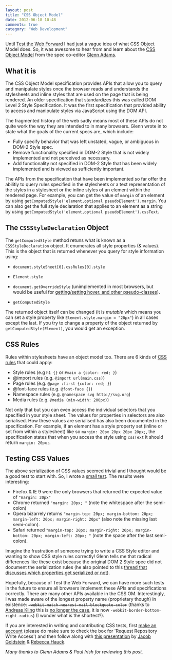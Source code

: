 ```yaml
---
layout: post
title: "CSS Object Model"
date: 2012-06-18 10:48
comments: true
category: "Web Development"
---
```


Until [Test the Web Forward](http://testthewebforward.org) I had just a vague idea of what CSS Object Model does. So, it was awesome to hear from and learn about the [CSS Object Model](http://dev.w3.org/csswg/cssom/) from the spec co-editor [Glenn Adams](https://twitter.com/gasubic/). 

## What it is

The CSS Object Model specification provides APIs that allow you to query and manipulate styles once the browser reads and understands the stylesheets and inline styles that are used on the page that is being rendered. An older specification that standardizes this was called DOM Level 2 Style Specification. It was the first specification that provided ability to access and manipulate styles via JavaScript using the DOM API. 

The fragmented history of the web sadly means most of these APIs do not quite work the way they are intended to in many browsers. Glenn wrote in to state what the goals of the current specs are, which include:

- Fully specify behavior that was left unstated, vague, or ambiguous in DOM-2 Style spec.
- Remove functionality specified in DOM-2 Style that is not widely implemented and not perceived as necessary.
- Add functionality not specified in DOM-2 Style that has been widely implemented and is viewed as sufficiently important.

The APIs from the specification that have been implemented so far offer the abilitiy to query rules specified in the stylesheets or a text representation of the styles in a stylesheet or the inline styles of an element within the rendered page. For example, you can get the value of `margin` of an element by using `getComputedStyle('element,optional pseudoElement').margin`. You can also get the full style declaration that applies to an element as a string by using `getComputedStyle('element,optional pseudoElement').cssText`.


## The `CSSStyleDeclaration` Object

The `getComputedStyle` method retuns what is known as a `CSSStyleDeclaration` object. It enumerates all style properties (& values). This is the object that is returned whenever you query for style information using:

- `document.styleSheet[0].cssRules[0].style`

- `Element.style`

- `document.getOverrideStyle` (unimplemented in most browsers, but would be useful for [getting/setting hover, and other pseudo-classes](http://stackoverflow.com/questions/9798210/is-there-any-way-to-reset-after-before-css-rules-for-an-element)).

- `getComputedStyle`
 
The returned object itself can be changed (it is _mutable_ which means you can set a style property like `Element.style.margin = "20px"`) in all cases except the last. If you try to change a property of the object returned by `getComputedStyle(Element)`, you would get an exception. 


## CSS Rules

Rules within stylesheets have an object model too. There are 6 kinds of [CSS rules](http://nimbupani.com/css-vocabulary.html) that could apply:

- Style rules (e.g `h1 {}` or `#main a {color: red; }`)
- @import rules (e.g. `@import url(main.css)`)
- Page rules (e.g. `@page :first {color: red; }`)
- @font-face rules (e.g. `@font-face {}`)
- Namespace rules (e.g. `@namespace svg http://svg.org`)
- Media rules (e.g. `@media (min-width: 200px)`)

Not only that but you can even access the individual selectors that you specified in your style sheet. The values for properties in selectors are also serialised. How these values are serialised has also been documented in the specification. For example, if an element has a style property set (inline or set from within a stylesheet) like so `margin: 20px 20px 20px 20px;`, the specification states that when you access the style using `cssText` it should return `margin: 20px;`. 

## Testing CSS Values

The above serialization of CSS values seemed trivial and I thought would be a good test to start with. So, I wrote a [small test](https://dl.dropbox.com/u/952/ttwf/index.html). The results were interesting:

- Firefox & IE 9 were the only browsers that returned the expected value of `"margin: 20px"`
- Chrome returned `"margin: 20px; "` (note the whitespace after the semi-colon)
- Opera bizarrely returns `"margin-top: 20px; margin-bottom: 20px; margin-left: 20px; margin-right: 20px"` (also note the missing last semi-colon).
- Safari returned `"margin-top: 20px; margin-right: 20px; margin-bottom: 20px; margin-left: 20px; "` (note the space after the last semi-colon).

Imagine the frustration of someone trying to write a CSS Style editor and wanting to show CSS style rules correctly! Glenn tells me that radical differences like these exist because the original DOM 2 Style spec did not document the serialization rules (he also pointed to this [thread that discusses which properties get serialized or not](http://lists.w3.org/Archives/Public/www-style/2012Jan/1122.html)). 


Hopefully, because of Test the Web Forward, we can have more such tests in the future to ensure all browsers implement these APIs and specifications correctly. There are many other APIs available in the CSS OM. Interestingly, I was made aware of the longest property name (proprietary though) in existence: <del>`-webkit-match-nearest-mail-blockquote-color`</del> (thanks to [Andreas Kling](http://twitter.com/awesomekling) this is [no longer the case](http://trac.webkit.org/changeset/120735), it is now `-webkit-border-bottom-right-radius`) (I wonder what is the shortest?). 

If you are interested in writing and contributing CSS tests, first [make an account](https://test.csswg.org/shepherd/register/) (please do make sure to check the box for 'Request Repository Write Access') and then follow along with [this presentation](http://adobe.github.com/web-platform/presentations/test-the-web-forward-tutorial/index.html) by [Jacob Goldstein](http://twitter.com/JacobG415) & [Rebecca Hauck](http://twitter.com/RebeccaHauck). 

_Many thanks to Glenn Adams & Paul Irish for reviewing this post._
